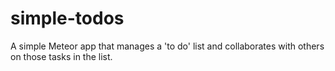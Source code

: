 # simple-todos

A simple Meteor app that manages a 'to do' list and collaborates with others on those tasks in the list.

